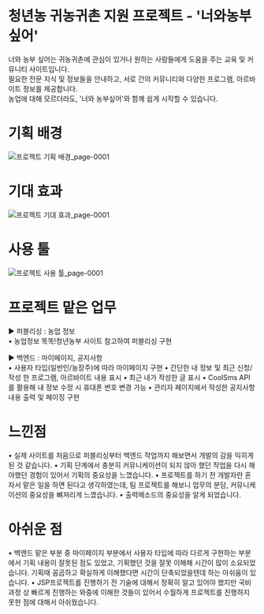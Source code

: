 # 청년농 귀농귀촌 지원 프로젝트 - '너와농부싶어'
너와 농부 싶어는 귀농귀촌에 관심이 있거나 원하는 사람들에게 도움을 주는 교육 및 커뮤니티 사이트입니다.<br>
필요한 전문 지식 및 정보들을 안내하고, 서로 간의 커뮤니티와 다양한 프로그램, 아르바이트 정보를 제공합니다.<br>
농업에 대해 모르더라도, '너와 농부싶어'와 함께 쉽게 시작할 수 있습니다.<br>

# 기획 배경
![프로젝트 기획 배경_page-0001](https://user-images.githubusercontent.com/109846226/213093850-05dba835-16ab-46e1-9380-21f6999cd5a1.jpg)

# 기대 효과
![프로젝트 기대 효과_page-0001](https://user-images.githubusercontent.com/109846226/213093834-f4d0c5cd-8dcc-468a-a37f-febc88efb6c1.jpg)

# 사용 툴
![프로젝트 사용 툴_page-0001](https://user-images.githubusercontent.com/109846226/213093865-c6d6a4b8-c7e5-49fa-a6a7-cdc3d0e0a2b1.jpg)


# 프로젝트 맡은 업무
▶︎ 퍼블리싱 : 농업 정보<br>
• 농업정보 똑똑!청년농부 사이트 참고하여 퍼블리싱 구현

▶︎ 백엔드 : 마이페이지, 공지사항<br>
• 사용자 타입(일반인/농장주)에 따라 마이페이지 구현
• 간단한 내 정보 및 최근 신청/작성 한 프로그램, 아르바이트 내용 표시
• 최근 내가 작성한 글 표시
• CoolSms API를 활용해 내 정보 수정 시 휴대폰 번호 변경 가능
• 관리자 페이지에서 작성한 공지사항 내용 출력 및 페이징 구현

# 느낀점
• 실제 사이트를 처음으로 퍼블리싱부터 백엔드 작업까지 해보면서 개발의 감을 익히게 된 것 같습니다.
• 기획 단계에서 충분히 커뮤니케이션이 되지 않아 했던 작업을 다시 해야했던 경험이 있어서 기획의 중요성을 느꼈습니다.
• 프로젝트를 하기 전 개발자란 혼자서 맡은 일을 하면 된다고 생각하였는데, 팀 프로젝트를 해보니 업무의 분담, 커뮤니케이션의 중요성을 뼈져리게 느꼈습니다.
• 출력메소드의 중요성을 알게 되었습니다.

# 아쉬운 점
• 백엔드 맡은 부분 중 마이페이지 부분에서 사용자 타입에 따라 다르게 구현하는 부분에서 기획 내용이 잘못된 점도 있었고, 기획했던 것을 잘못 이해해 시간이 많이 소요되었습니다. 기획때 꼼곰하고 확실하게 이해했다면 시간이 단축되었을텐데 하는 아쉬움이 있습니다.
• JSP프로젝트를 진행하기 전 기술에 대해서 정확히 알고 있어야 했지만 국비 과정 상 빠르게 진행하는 와중에 이해한 것들이 있어서 수월하게 프로젝트를 진행하지 못한 점에 대해서 아쉬웠습니다.
